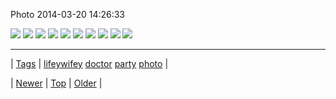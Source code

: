 <!--
title: Photo 2014-03-20 14
date: 2020-06-28T15:27:00.270Z
tags: lifeywifey, doctor, party, photo
-->


Photo 2014-03-20 14:26:33

![](80165470944-0.jpg)
![](80165470944-1.jpg)
![](80165470944-2.jpg)
![](80165470944-3.jpg)
![](80165470944-4.jpg)
![](80165470944-5.jpg)
![](80165470944-6.jpg)
![](80165470944-7.jpg)
![](80165470944-8.jpg)
![](80165470944-9.jpg)

<!--BOTTOM-POST-NAVIGATION-->
---

| [Tags](tags.md) | [lifeywifey](tag-lifeywifey.md) [doctor](tag-doctor.md) [party](tag-party.md) [photo](tag-photo.md) |

| [Newer](80158303962.md) | [Top](index.md) | [Older](80166078225.md) |